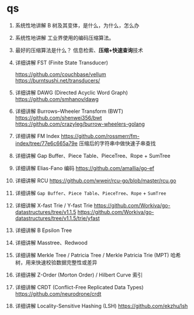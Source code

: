 # qs

1. 系统性地讲解 B 树及其变体，是什么，为什么，怎么办
2. 系统性地讲解 工业界使用的编码压缩算法。
3. 最好的压缩算法是什么？
   信息检索、**压缩+快速查询**技术
4. 详细讲解 FST (Finite State Transducer)

   https://github.com/couchbase/vellum
   https://burntsushi.net/transducers/

5. 详细讲解 DAWG (Directed Acyclic Word Graph)
   https://github.com/smhanov/dawg
6. 详细讲解 Burrows–Wheeler Transform (BWT)
   https://github.com/shenwei356/bwt
   https://github.com/crazyleg/burrow-wheelers-golang
7. 详细讲解 FM Index
   https://github.com/rossmerr/fm-index/tree/77e6c665a79e
   压缩后的字符串中做快速子串查找
8. 详细讲解 Gap Buffer、Piece Table、PieceTree、Rope + SumTree
9. 详细讲解 Elias-Fano 编码
   https://github.com/amallia/go-ef
10. 详细讲解 RCU
    https://github.com/wweir/rcu-go/blob/master/rcu.go
11. 详细讲解 `Gap Buffer`、`Piece Table`、`PieceTree`、`Rope` + `SumTree`
12. 详细讲解 X-fast Trie / Y-fast Trie
    https://github.com/Workiva/go-datastructures/tree/v1.1.5
    https://github.com/Workiva/go-datastructures/tree/v1.1.5/trie/yfast
13. 详细讲解 B Epsilon Tree
14. 详细讲解 Masstree、Redwood
15. 详细讲解 Merkle Tree / Patricia Tree / Merkle Patricia Trie (MPT)
    哈希树，用来快速校验数据完整性或差异
16. 详细讲解 Z-Order (Morton Order) / Hilbert Curve 索引
17. 详细讲解 CRDT (Conflict-Free Replicated Data Types)
    https://github.com/neurodrone/crdt
18. 详细讲解 Locality-Sensitive Hashing (LSH)
    https://github.com/ekzhu/lsh
